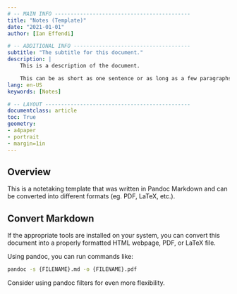 ```yaml
---
# -- MAIN INFO -------------------------------------------
title: "Notes (Template)"
date: "2021-01-01"
author: [Ian Effendi]

# -- ADDITIONAL INFO -------------------------------------
subtitle: "The subtitle for this document."
description: |
    This is a description of the document.

    This can be as short as one sentence or as long as a few paragraphs.
lang: en-US
keywords: [Notes]

# -- LAYOUT ----------------------------------------------
documentclass: article
toc: True
geometry:
- a4paper
- portrait
- margin=1in
---
```


## Overview

This is a notetaking template that was written in Pandoc Markdown and can be converted into different formats (eg. PDF, LaTeX, etc.).

## Convert Markdown

If the appropriate tools are installed on your system, you can convert this document into a properly formatted HTML webpage, PDF, or LaTeX file.

Using pandoc, you can run commands like:

```bash
pandoc -s {FILENAME}.md -o {FILENAME}.pdf
```

Consider using pandoc filters for even more flexibility.

